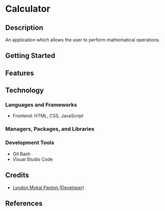 # Calculator

## Description

An application which allows the user to perform mathematical operations.

## Getting Started

## Features

## Technology

### Languages and Frameworks

- Frontend: HTML, CSS, JavaScript

### Managers, Packages, and Libraries

### Development Tools

- Git Bash
- Visual Studio Code

## Credits

- [Lyndon Mykal Panton (Developer)](https://github.com/lyndonpanton)

## References

